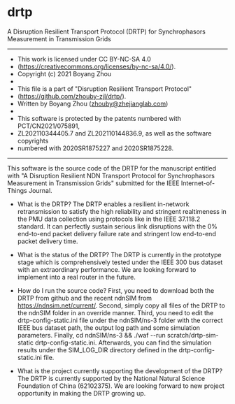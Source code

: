 # drtp
A Disruption Resilient Transport Protocol (DRTP) for Synchrophasors Measurement in Transmission Grids

 * ********************************************************************************
 * This work is licensed under CC BY-NC-SA 4.0
 * (https://creativecommons.org/licenses/by-nc-sa/4.0/).
 * Copyright (c) 2021 Boyang Zhou
 *
 * This file is a part of "Disruption Resilient Transport Protocol"
 * (https://github.com/zhouby-zjl/drtp/).
 * Written by Boyang Zhou (zhouby@zhejianglab.com)
 *
 * This software is protected by the patents numbered with PCT/CN2021/075891,
 * ZL202110344405.7 and ZL202110144836.9, as well as the software copyrights
 * numbered with 2020SR1875227 and 2020SR1875228.
 **********************************************************************************
 
 This software is the source code of the DRTP for the manuscript entitled with "A Disruption Resilient NDN Transport Protocol for Synchrophasors Measurement in Transmission Grids" submitted for the IEEE Internet-of-Things Journal.
 
+ What is the DRTP? 
The DRTP enables a resilient in-network retransmission to satisfy the high reliability and stringent realtimeness in the PMU data collection using protocols like in the IEEE 37.118.2 standard. It can perfectly sustain serious link disruptions with the 0\% end-to-end packet delivery failure rate and stringent low end-to-end packet delivery time.

+ What is the status of the DRTP?
The DRTP is currently in the prototype stage which is comprehensively tested under the IEEE 300 bus dataset with an extraordinary performance. We are looking forward to implement into a real router in the future.

+ How do I run the source code?
First, you need to download both the DRTP from github and the recent ndnSIM from https://ndnsim.net/current/. 
Second, simply copy all files of the DRTP to the ndnSIM folder in an override manner. 
Third, you need to edit the drtp-config-static.ini file under the ndnSIM/ns-3 folder with the correct IEEE bus dataset path, the output log path and some simulation parameters. 
Finally, cd ndnSIM/ns-3 && ./waf --run scratch/drtp-sim-static drtp-config-static.ini. Afterwards, you can find the simulation results under the SIM_LOG_DIR directory defined in the drtp-config-static.ini file.

+ What is the project currently supporting the development of the DRTP?
The DRTP is currently supported by the National Natural Science Foundation of China (62102375). We are looking forward to new project opportunity in making the DRTP growing up.
